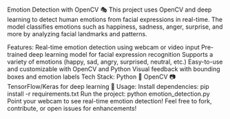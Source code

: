 Emotion Detection with OpenCV 🎭
This project uses OpenCV and deep learning to detect human emotions from facial expressions in real-time. The model classifies emotions such as happiness, sadness, anger, surprise, and more by analyzing facial landmarks and patterns.

Features:
Real-time emotion detection using webcam or video input
Pre-trained deep learning model for facial expression recognition
Supports a variety of emotions (happy, sad, angry, surprised, neutral, etc.)
Easy-to-use and customizable with OpenCV and Python
Visual feedback with bounding boxes and emotion labels
Tech Stack:
Python 🐍
OpenCV 📷
TensorFlow/Keras for deep learning 🧠
Usage:
Install dependencies: pip install -r requirements.txt
Run the project: python emotion_detection.py
Point your webcam to see real-time emotion detection!
Feel free to fork, contribute, or open issues for enhancements!
